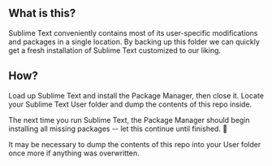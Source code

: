 ## What is this?

Sublime Text conveniently contains most of its user-specific modifications and packages in a single location. By backing up this folder we can quickly get a fresh installation of Sublime Text customized to our liking.


## How?

Load up Sublime Text and install the Package Manager, then close it. Locate your Sublime Text User folder and dump the contents of this repo inside.

The next time you run Sublime Text, the Package Manager should begin installing all missing packages -- let this continue until finished. 🙌

It may be necessary to dump the contents of this repo into your User folder once more if anything was overwritten. 